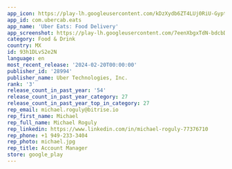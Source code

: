 ```yaml
---
app_icon: https://play-lh.googleusercontent.com/kDzXydb6ZT4LUj0RiU-GyptnVgCzzk9snN1FVxj2YfqFb4PpRdQRBKzdz4jzUOxAS9-d
app_id: com.ubercab.eats
app_name: 'Uber Eats: Food Delivery'
app_screenshot: https://play-lh.googleusercontent.com/7eenXbgxTdN-bdcbD6NXsthgNMlssuqe1PdHJH1tm1ffjHkL6s2ZDO8zMJMdE8Tgtg
category: Food & Drink
country: MX
id: 93h1DLvS2e2N
language: en
most_recent_release: '2024-02-20T00:00:00'
publisher_id: '28994'
publisher_name: Uber Technologies, Inc.
rank: '3'
release_count_in_past_year: '54'
release_count_in_past_year_category: 27
release_count_in_past_year_top_in_category: 27
rep_email: michael.roguly@bitrise.io
rep_first_name: Michael
rep_full_name: Michael Roguly
rep_linkedin: https://www.linkedin.com/in/michael-roguly-77376710
rep_phone: +1 949-233-3404
rep_photo: michael.jpg
rep_title: Account Manager
store: google_play
---
```

